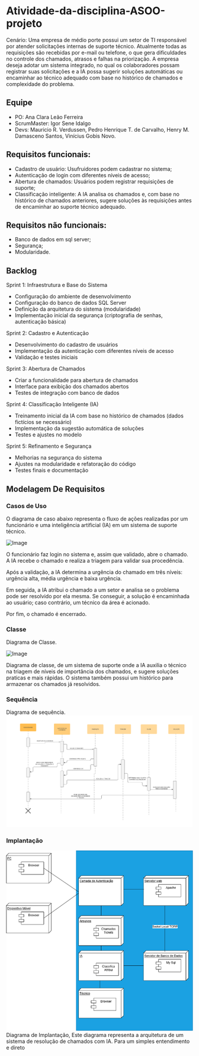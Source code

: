 # Atividade-da-disciplina-ASOO-projeto
Cenário: Uma empresa de médio porte possui um setor de TI responsável por atender solicitações internas de suporte técnico. Atualmente todas as requisições são recebidas por e-mail ou telefone, o que gera dificuldades no controle dos chamados, atrasos e falhas na priorização. A empresa deseja adotar um sistema integrado, no qual os colaboradores possam registrar suas solicitações e a IA possa sugerir soluções automáticas ou encaminhar ao técnico adequado com base no histórico de chamados e complexidade do problema.


## Equipe

* PO: Ana Clara Leão Ferreira
* ScrumMaster: Igor Sene Idalgo
* Devs: Mauricio R. Verdussen, Pedro Henrique T. de Carvalho, Henry M. Damasceno Santos, Vinícius Gobis Novo.

## Requisitos funcionais:
* Cadastro de usuário: Usufruidores podem cadastrar no sistema;
*  Autenticação de login com diferentes níveis de acesso;
*  Abertura de chamados: Usuários podem registrar requisições de suporte;
* Classificação inteligente: A IA analisa os chamados e, com base no histórico de chamados anteriores, sugere soluções às requisições antes de encaminhar ao suporte técnico adequado.

## Requisitos não funcionais:
* Banco de dados em sql server;
* Segurança;
* Modularidade.

## Backlog
Sprint 1: Infraestrutura e Base do Sistema
* Configuração do ambiente de desenvolvimento
* Configuração do banco de dados SQL Server
* Definição da arquitetura do sistema (modularidade)
* Implementação inicial da segurança (criptografia de senhas, autenticação básica)

Sprint 2: Cadastro e Autenticação
* Desenvolvimento do cadastro de usuários
* Implementação da autenticação com diferentes níveis de acesso
* Validação e testes iniciais

Sprint 3: Abertura de Chamados
* Criar a funcionalidade para abertura de chamados
* Interface para exibição dos chamados abertos
* Testes de integração com banco de dados

Sprint 4: Classificação Inteligente (IA)
* Treinamento inicial da IA com base no histórico de chamados (dados fictícios se necessário)
* Implementação da sugestão automática de soluções
* Testes e ajustes no modelo

Sprint 5: Refinamento e Segurança
* Melhorias na segurança do sistema
* Ajustes na modularidade e refatoração do código
* Testes finais e documentação

## Modelagem De Requisitos

### Casos de Uso

O diagrama de caso abaixo representa o fluxo de ações realizadas por um funcionário e uma inteligência artificial (IA) em um sistema de suporte técnico.

![Image](https://github.com/user-attachments/assets/2fa7933b-9304-485c-93a4-ed86c0ff05a8)


O funcionário faz login no sistema e, assim que validado, abre o chamado. A IA recebe o chamado e realiza a triagem para validar sua procedência.

Após a validação, a IA determina a urgência do chamado em três níveis: urgência alta, média urgência e baixa urgência.

Em seguida, a IA atribui o chamado a um setor e analisa se o problema pode ser resolvido por ela mesma. Se conseguir, a solução é encaminhada ao usuário; caso contrário, um técnico da área é acionado.

Por fim, o chamado é encerrado.

### Classe
Diagrama de Classe.

![Image](https://github.com/user-attachments/assets/9800321e-7027-4b52-8c19-f4d7e421e55b)

Diagrama de classe, de um sistema de suporte onde a IA auxilia o técnico na triagem de níveis de importância dos chamados, e sugere soluções praticas e mais rápidas. O sistema também possui um histórico para armazenar os chamados já resolvidos.
### Sequência
Diagrama de sequência.
![Image](https://github.com/IgorIdalgo/Atividade-da-disciplina-ASOO-projeto/blob/main/diagrama%20de%20sequencia.png)


### Implantação
![Image](https://github.com/IgorIdalgo/Atividade-da-disciplina-ASOO-projeto/blob/main/Diagrama%20de%20Implantacao.png)
Diagrama de Implantação, Este diagrama representa a arquitetura de um sistema de resolução de chamados com IA.
Para um simples entendimento e direto
